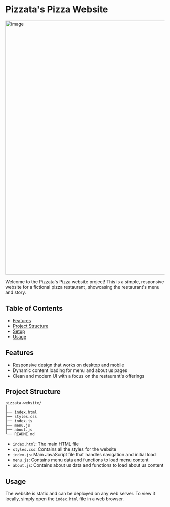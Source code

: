 # Pizzata's Pizza Website

<img width="800" height="800" alt="image" src="https://github.com/user-attachments/assets/2de0ba32-f60c-4be2-b582-ff97599e31f0">


Welcome to the Pizzata's Pizza website project! This is a simple, responsive website for a fictional pizza restaurant, showcasing the restaurant's menu and story.

## Table of Contents

- [Features](#features)
- [Project Structure](#project-structure)
- [Setup](#setup)
- [Usage](#usage)


## Features

- Responsive design that works on desktop and mobile
- Dynamic content loading for menu and about us pages
- Clean and modern UI with a focus on the restaurant's offerings

## Project Structure

```
pizzata-website/
│
├── index.html
├── styles.css
├── index.js
├── menu.js
├── about.js
└── README.md
```

- `index.html`: The main HTML file
- `styles.css`: Contains all the styles for the website
- `index.js`: Main JavaScript file that handles navigation and initial load
- `menu.js`: Contains menu data and functions to load menu content
- `about.js`: Contains about us data and functions to load about us content


## Usage

The website is static and can be deployed on any web server. To view it locally, simply open the `index.html` file in a web browser.
